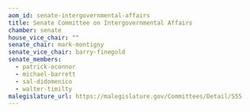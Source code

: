 ```yaml
---
aom_id: senate-intergovernmental-affairs
title: Senate Committee on Intergovernmental Affairs
chamber: senate
house_vice_chair: ""
senate_chair: mark-montigny
senate_vice_chair: barry-finegold
senate_members:
  - patrick-oconnor
  - michael-barrett
  - sal-didomenico
  - walter-timilty
malegislature_url: https://malegislature.gov/Committees/Detail/S55
---
```

